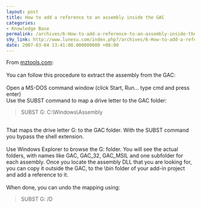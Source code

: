```yaml
---
layout: post
title: How to add a reference to an assembly inside the GAC
categories:
- Knowledge Base
permalink: /archives/6-How-to-add-a-reference-to-an-assembly-inside-the-GAC.html
s9y_link: http://www.lunesu.com/index.php?/archives/6-How-to-add-a-reference-to-an-assembly-inside-the-GAC.html
date: 2007-03-04 13:41:00.000000000 +08:00
---
```

From <a href="http://www.mztools.com/articles/2008/..%5C2007%5CMZ2007012.aspx">mztools.com</a>:<br />
<br />
You can follow this procedure to extract the assembly from the GAC:<br />
<br />
Open a MS-DOS command window (click Start, Run... type cmd and press enter) <br />
Use the SUBST command to map a drive letter to the GAC folder: <br />
<blockquote>SUBST G: C:\Windows\Assembly</blockquote><br />
That maps the drive letter G: to the GAC folder. With the SUBST command you bypass the shell extension.<br />
<br />
Use Windows Explorer to browse the G: folder. You will see the actual folders, with names like GAC, GAC_32, GAC_MSIL and one subfolder for each assembly. Once you locate the assembly DLL that you are looking for, you can copy it outside the GAC, to the \bin folder of your add-in project and add a reference to it. <br />
<br />
When done, you can undo the mapping using:<br />
<blockquote>SUBST G: /D </blockquote>

